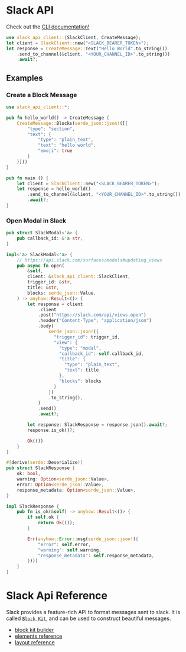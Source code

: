 # Slack API

Check out the [CLI documentation!](./cli/README.md)

```rust
use slack_api_client::{SlackClient, CreateMessage};
let client = SlackClient::new("<SLACK_BEARER_TOKEN>");
let response = CreateMessage::Text("Hello World".to_string())
    .send_to_channel(&client, "<YOUR_CHANNEL_ID>".to_string())
    .await?;
```

## Examples

### Create a Block Message

```rust
use slack_api_client::*;

pub fn hello_world() -> CreateMessage {
    CreateMessage::Blocks(serde_json::json!([{
        "type": "section",
        "text": {
            "type": "plain_text",
            "text": "hello world",
            "emoji": true
        }
    }]))
}

pub fn main () {
    let client = SlackClient::new("<SLACK_BEARER_TOKEN>");
    let response = hello_world()
        .send_to_channel(&client, "<YOUR_CHANNEL_ID>".to_string())
        .await?;
}
```

### Open Modal in Slack

```rust
pub struct SlackModal<'a> {
    pub callback_id: &'a str,
}

impl<'a> SlackModal<'a> {
    // https://api.slack.com/surfaces/modals#updating_views
    pub async fn open(
        &self,
        client: &slack_api_client::SlackClient,
        trigger_id: &str,
        title: &str,
        blocks: serde_json::Value,
    ) -> anyhow::Result<()> {
        let response = client
            .client
            .post("https://slack.com/api/views.open")
            .header("Content-Type", "application/json")
            .body(
                serde_json::json!({
                  "trigger_id": trigger_id,
                  "view": {
                    "type": "modal",
                    "callback_id": self.callback_id,
                    "title": {
                      "type": "plain_text",
                      "text": title
                    },
                    "blocks": blocks
                  }
                })
                .to_string(),
            )
            .send()
            .await?;

        let response: SlackResponse = response.json().await?;
        response.is_ok()?;

        Ok(())
    }
}

#[derive(serde::Deserialize)]
pub struct SlackResponse {
    ok: bool,
    warning: Option<serde_json::Value>,
    error: Option<serde_json::Value>,
    response_metadata: Option<serde_json::Value>,
}

impl SlackResponse {
    pub fn is_ok(&self) -> anyhow::Result<()> {
        if self.ok {
            return Ok(());
        }

        Err(anyhow::Error::msg(serde_json::json!({
            "error": self.error,
            "warning": self.warning,
            "response_metadata": self.response_metadata,
        })))
    }
}

```

# Slack Api Reference

Slack provides a feature-rich API to format messages sent to slack. It is called [`Block Kit`](https://api.slack.com/block-kit), and can be used to construct beautiful messages.

- [block kit builder](https://app.slack.com/block-kit-builder/)
- [elements reference](https://api.slack.com/reference/block-kit/block-elements#button)
- [layout reference](https://api.slack.com/reference/block-kit/blocks)
